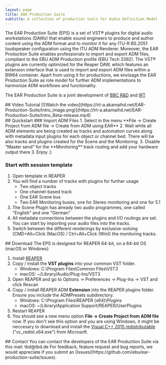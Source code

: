 ```yaml
---
layout: page
title: EAR Production Suite
subtitle: A collection of production tools for Audio Definition Model (ADM) compliant production, brought to you by EBU, BBC R&D and IRT.
---
```


<div markdown="1" class="text_section">
The EAR Production Suite (EPS) is a set of VST® plugins for digital audio workstations (DAWs) that enable sound engineers to produce and author content using the ADM format and to monitor it for any ITU-R BS.2051 loudspeaker configuration using the ITU ADM Renderer. Moreover, the EAR Production Suite enables professionals to import and export ADM files, compliant to the EBU ADM Production profile (EBU Tech 3392). The VST® plugins are currently optimized for the Reaper DAW, which features an extension interface that is used to import and export ADM files within a BW64 container. Apart from using it for productions, we envisage the EAR Production Suite as role model for further ADM implementations to harmonize ADM workflows and functionality.

The EAR Production Suite is a joint development of [BBC R&D](https://bbc.co.uk/rd) and [IRT](https://www.irt.de/en/home)
</div>


<div markdown="1" class="text_section">
## Video Tutorial
[![Watch the video](https://irt-a.akamaihd.net/EAR-Production-Suite/Intro_image.png)](https://irt-a.akamaihd.net/EAR-Production-Suite/Intro_Beta-release.mp4)
</div>


<div markdown="1" class="text_section">
## Quickstart
### Import ADM Files
1. Select in the menu **File -> Create Project from ADM file -> Create from ADM using EAR**
2. Wait while all ADM elements are being created as tracks and automation curves along with metadata input plugins for each object or channel bed. There will be also tracks and plugins created for the Scene and the Monitoring.
3. Disable "Master send" for the **Monitoring** track routing and add your hardware output there
3. Enjoy :)

### Start with session template
1. Open template in REAPER
2. You will find a number of tracks with plugins for further usage
    - Two object tracks
    - One channel-based track
    - One EAR Scene bus
    - Two EAR Monitoring buses, one for Stereo monitoring and one for 5.1
3. The Scene Plugin has already two audio programmes, one called "English" and one "German"
4. All metadata connections between the plugins and I/O routings are set. You can start by importing your audio files into the tracks.
5. Switch between the different renderings by exclusive-soloing (CMD+Alt+Click (MacOS) / Ctrl+Alt+Click (Win)) the monitoring tracks.
</div>

<div markdown="1" class="text_section">
## Download
The EPS is designed for REAPER 64-bit, on a 64-bit OS (macOS or Windows)

1. Install [REAPER](https://www.reaper.fm/download.php)
2. Copy / install the **VST plugins** into your common VST folder.
    - Windows: C:\Program Files\Common Files\VST3
    - macOS: ~/Library/Audio/Plug-Ins/VST3
3. Open REAPER and go to Options -> Preferences -> Plug-Ins -> VST and click Rescan
4. Copy / install REAPER ADM **Extension** into the REAPER plugins folder. Ensure you include the ADMPresets subdirectory.
    - Windows: C:\Program Files\REAPER (x64)\Plugins
    - macOS: ~/Library/Application Support/REAPER/UserPlugins
5. Restart REAPER
6. You should see a new menu option **File -> Create Project from ADM file** now. If you don't see this option and you are using Windows, it might be neccesary to download and install the [Visual C++ 2015 redistributable](https://support.microsoft.com/en-gb/help/2977003/the-latest-supported-visual-c-downloads) ("vc_redist.x64.exe") from Microsoft.
</div>

<div markdown="1" class="text_section">
## Contact
You can contact the developers of the EAR Production Suite via this mail: tbd@tbd.de
For feedback, feature request and bug reports, we would appreciate if you submit an [Issues](https://github.com/ebu/ear-production-suite/issues).
</div>
